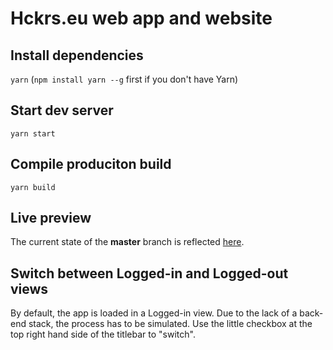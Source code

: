 # Hckrs.eu web app and website

## Install dependencies

`yarn` (`npm install yarn --g` first if you don't have Yarn)

## Start dev server

`yarn start`

## Compile produciton build

`yarn build`

## Live preview

The current state of the **master** branch is reflected <a href="http://hckrs-app.netlify.com/" target="_blank">here</a>.

## Switch between Logged-in and Logged-out views

By default, the app is loaded in a Logged-in view. Due to the lack of a back-end stack, the process has to be simulated. Use the little checkbox at the top right hand side of the titlebar to "switch".
